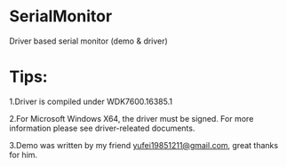 # SerialMonitor
Driver based serial monitor (demo &amp; driver)

# Tips:
1.Driver is compiled under WDK7600.16385.1

2.For Microsoft Windows X64, the driver must be signed. For more information please see driver-releated documents.

3.Demo was written by my friend yufei19851211@gmail.com, great thanks for him.
